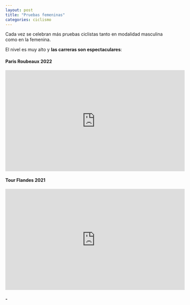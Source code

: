 ```yaml
---
layout: post
title: "Pruebas femeninas"
categories: ciclismo
---
```


Cada vez se celebran más pruebas ciclistas tanto en modalidad masculina como en la femenina.

El nivel es muy alto y **las carreras son espectaculares**:

#### Paris Roubeaux 2022

<iframe width="560" height="315" src="https://www.youtube.com/embed/WErdDGErLZI" title="YouTube video player" frameborder="0" allow="accelerometer; autoplay; clipboard-write; encrypted-media; gyroscope; picture-in-picture" allowfullscreen
        
#### Liége-Bastogne-Liége 2022

<iframe width="560" height="315" src="https://www.youtube.com/embed/7PgjeqS9Oi8" title="YouTube video player" frameborder="0" allow="accelerometer; autoplay; clipboard-write; encrypted-media; gyroscope; picture-in-picture" allowfullscreen></iframe>
        
#### Tour Flandes 2021

<iframe width="560" height="315" src="https://www.youtube.com/embed/oHn4uuC5ZMo" title="YouTube video player" frameborder="0" allow="accelerometer; autoplay; clipboard-write; encrypted-media; gyroscope; picture-in-picture" allowfullscreen></iframe>

#### - 
